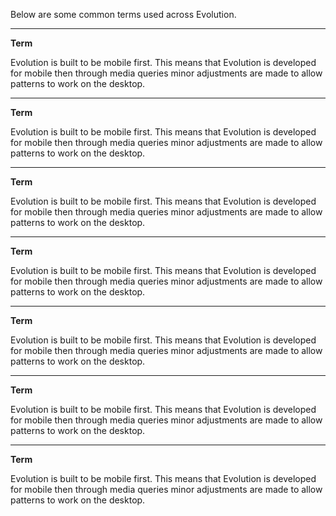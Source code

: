 Below are some common terms used across Evolution.
***

**Term**

Evolution is built to be mobile first. This means that Evolution is developed for mobile then through media queries minor adjustments are made to allow patterns to work on the desktop.

***

**Term**

Evolution is built to be mobile first. This means that Evolution is developed for mobile then through media queries minor adjustments are made to allow patterns to work on the desktop.

***

**Term**

Evolution is built to be mobile first. This means that Evolution is developed for mobile then through media queries minor adjustments are made to allow patterns to work on the desktop.

***

**Term**

Evolution is built to be mobile first. This means that Evolution is developed for mobile then through media queries minor adjustments are made to allow patterns to work on the desktop.

***

**Term**

Evolution is built to be mobile first. This means that Evolution is developed for mobile then through media queries minor adjustments are made to allow patterns to work on the desktop.

***

**Term**

Evolution is built to be mobile first. This means that Evolution is developed for mobile then through media queries minor adjustments are made to allow patterns to work on the desktop.

***

**Term**

Evolution is built to be mobile first. This means that Evolution is developed for mobile then through media queries minor adjustments are made to allow patterns to work on the desktop.